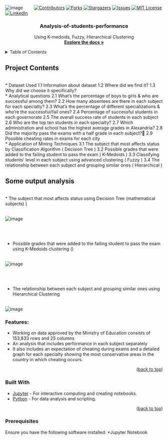 ![image](https://github.com/Arsany-Osama/Analysis-of-students-performance/assets/160052013/b8970f10-6a9e-4af4-8aad-e1e69976cbc8)<!-- PROJECT SHIELDS -->
&nbsp; &nbsp; &nbsp; &nbsp;
[![Contributors][contributors-shield]][contributors-url]
[![Forks][forks-shield]][forks-url]
[![Stargazers][stars-shield]][stars-url]
[![Issues][issues-shield]][issues-url]
[![MIT License][license-shield]][license-url]
[![LinkedIn][linkedin-shield]][linkedin-url]



<!-- PROJECT LOGO -->
<div align="center">
  <h3 align="center">Analysis-of-students-performance</h3>

  <p align="center">
    Using  K-medoids, Fuzzy, Hierarchical Clustering
    <br/>
    <a href="https://github.com/Arsany-Osama/Analysis-of-students-performance/tree/master"><strong>Explore the docs »</strong></a>
  </p>
</div>



<!-- TABLE OF CONTENTS -->
<details>
  <summary>Table of Contents</summary>
  <ol>
    <li>
      <a href="#project-content">About The Project</a>
      <ul>
        <li><a href="#some-output-analysis">Some Output analysis</a></li>
      </ul>
      <ul>
        <li><a href="#built-with">Built With</a></li>
      </ul>
    </li>
    <li>
      <a href="#getting-started">Getting Started</a>
      <ul>
        <li><a href="#prerequisites">Prerequisites</a></li>
      </ul>
    </li>
  </ol>
</details>



<!-- ABOUT THE PROJECT -->

## Project Contents
</br>
* Dataset Used
         1.1 Information about dataset				
         1.2 Where did we find it?
         1.3 Why did we choose it specifically?
</br>
* Analytical questions
         2.1 What’s the percentage of boys to girls & who are successful among them?
         2.2 How many absentees are there in each subject for each specialty?
         2.3 What’s the percentage of different specializations & who’re the successful/fail ones?
         2.4 Percentage of successful students in each governorate
         2.5 The overall success rate of students in each subject
         2.6 Who are the top ten students in each specialty?
         2.7 Which administration and school has the highest average grades in Alexandria?
         2.8 Did the majority pass the exams with a half grade in each subject?         2.9  Possible cheating rates in exams for each city
</br>
* Application of Mining Techniques
        3.1 The subject that most affects status by Classification Algorithm ( Decision Tree )
        3.2 Possible grades that were added to the failing student to pass the exam ) K-Medoids )
        3.3 Classifying students’ level in each subject using advanced clustering ( Fuzzy )
        3.4 The relationship between each subject and grouping similar ones ( Hierarchical )
</br>

## Some output analysis

</br>
 * The subject that most affects status using Decision Tree (mathematical subjects)
)
</br></br>

![image](https://github.com/Arsany-Osama/Analysis-of-students-performance/assets/160052013/61c6f8f6-b9a9-4daf-af65-578445c3160f)

</br></br>
* Possible grades that were added to the failing student to pass the exam using K-Medoids clustering ()
</br></br>

![image](https://github.com/Arsany-Osama/Analysis-of-students-performance/assets/160052013/14a14953-8761-4709-bbe9-61651d036707)

</br></br>
* The relationship between each subject and grouping similar ones using Hierarchical Clustering
</br></br>

![image](https://github.com/Arsany-Osama/Analysis-of-students-performance/assets/160052013/0c5f8dce-04b7-46ce-ac60-154b597ee66e)



### Features:
- Working on data approved by the Ministry of Education consists of 153,833 rows and 25 columns
- An analysis that includes performance in each subject separately
- It also includes an expectation of cheating during exams and a detailed graph for each specialty showing the most conservative areas in the country in which cheating occurs.
<p align="right">(<a href="#readme-top">back to top</a>)</p>



### Built With

* [Jupyter](https://jupyter.org/) - For interactive computing and creating notebooks.
* [Python](https://www.python.org/) - For data analysis and scripting.


<p align="right">(<a href="#readme-top">back to top</a>)</p>

### Prerequisites

Ensure you have the following software installed:
*Jupyter Notebook

  [contributors-shield]: https://img.shields.io/github/contributors/Arsany-Osama/Analysis-of-students-performance.svg?style=for-the-badge
[contributors-url]: https://github.com/Arsany-Osama/Analysis-of-students-performance/graphs/contributors
[forks-shield]: https://img.shields.io/github/forks/Arsany-Osama/Analysis-of-students-performance.svg?style=for-the-badge
[forks-url]: https://github.com/Arsany-Osama/Analysis-of-students-performance/network/members
[stars-shield]: https://img.shields.io/github/stars/Arsany-Osama/Analysis-of-students-performance.svg?style=for-the-badge
[stars-url]: https://github.com/Arsany-Osama/Analysis-of-students-performance/stargazers
[issues-shield]: https://img.shields.io/github/issues/Arsany-Osama/Analysis-of-students-performance.svg?style=for-the-badge
[issues-url]: https://github.com/Arsany-Osama/Analysis-of-students-performance/issues
[license-shield]: https://img.shields.io/github/license/Arsany-Osama/Analysis-of-students-performance.svg?style=for-the-badge
[license-url]: https://github.com/Arsany-Osama/Analysis-of-students-performance/blob/master/LICENSE.txt
[linkedin-shield]: https://img.shields.io/badge/-LinkedIn-black.svg?style=for-the-badge&logo=linkedin&colorB=555
[linkedin-url]: https://linkedin.com/in/arsany-osama-446942264
